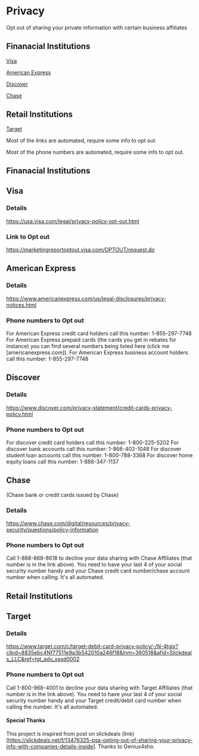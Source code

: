 # Privacy
Opt out of sharing your private information with certain business affiliates

## Finanacial Institutions

[Visa](#visa)

[American Express](#american-express)

[Discover](#discover)

[Chase](#chase)

## Retail Institutions

[Target](#target)

Most of the links are automated, require some info to opt out. 

Most of the phone numbers are automated, require some info to opt out.

## Finanacial Institutions

## Visa

### Details
https://usa.visa.com/legal/privacy-policy-opt-out.html

### Link to Opt out
https://marketingreportoptout.visa.com/OPTOUT/request.do


## American Express

### Details
https://www.americanexpress.com/us/legal-disclosures/privacy-notices.html

### Phone numbers to Opt out
For American Express credit card holders call this number: 1-855-297-7748
For American Express prepaid cards (the cards you get in rebates for instance) you can find several numbers being listed here (click me [americanexpress.com]).
For American Express business account holders call this number: 1-855-297-7748


## Discover

### Details
https://www.discover.com/privacy-statement/credit-cards-privacy-policy.html


### Phone numbers to Opt out
For discover credit card holders call this number: 1-800-225-5202
For discover bank accounts call this number: 1-866-402-1048
For discover student loan accounts call this number: 1-800-788-3368
For discover home equity loans call this number: 1-888-347-1137

## Chase
(Chase bank or credit cards issued by Chase)

### Details
https://www.chase.com/digital/resources/privacy-security/questions/policy-information

### Phone numbers to Opt out
Call 1-888-868-8618 to decline your data sharing with Chase Affiliates (that number is in the link above). You need to have your last 4 of your social security number handy and your Chase credit card number/chase account number when calling. It's all automated.

## Retail Institutions

## Target

### Details
https://www.target.com/c/target-debit-card-privacy-policy/-/N-4tgix?clkid=8835ebc4Nf77511e9a3b542010a246f18&lnm=360518&afid=Slickdeals_LLC&ref=tgt_adv_xasd0002

### Phone numbers to Opt out
Call 1-800-968-4001 to decline your data sharing with Target Affiliates (that number is in the link above). You need to have your last 4 of your social security number handy and your Target credit/debit card number when calling the number. It's all automated.

#### Special Thanks
This project is inspired from post on slickdeals (link)[https://slickdeals.net/f/13476325-psa-opting-out-of-sharing-your-privacy-info-with-companies-details-inside]. Thanks to Genius4sho.
